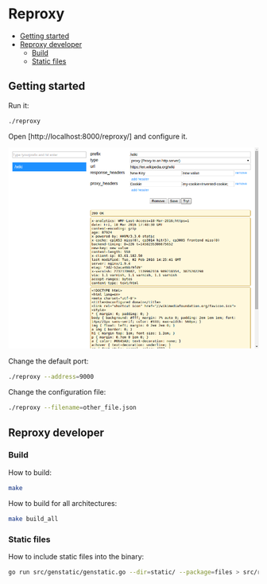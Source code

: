 # Reproxy

<!-- MarkdownTOC autolink=true bracket=round depth=4 -->

- [Getting started](#getting-started)
- [Reproxy developer](#reproxy-developer)
    - [Build](#build)
    - [Static files](#static-files)

<!-- /MarkdownTOC -->

## Getting started

Run it:
```sh
./reproxy 
```

Open [http://localhost:8000/reproxy/] and configure it.

<img src="doc/screenshoot.png">

Change the default port:
```sh
./reproxy --address=9000
```

Change the configuration file:
```sh
./reproxy --filename=other_file.json
```


## Reproxy developer

### Build

How to build:
```sh
make
```

How to build for all architectures:
```sh
make build_all
```

### Static files

How to include static files into the binary:
```sh
go run src/genstatic/genstatic.go --dir=static/ --package=files > src/reproxy/files/data.go
```